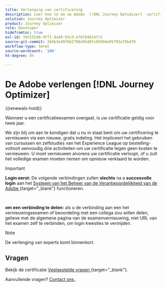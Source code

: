 ```yaml
---
title: Verlenging van certificering
description: Leer hoe te om uw Adobe  [!DNL Journey Optimizer]  certificatie te vernieuwen alvorens het verloopt.
solution: Journey Optimizer
product: Journey Optimizer
role: Developer
hidefromtoc: true
exl-id: 393255d0-dff1-4a49-93cd-e767b9b14fc5
source-git-commit: 264b3e497662788e95d87c6599de95793a75bd78
workflow-type: tm+mt
source-wordcount: '160'
ht-degree: 0%

---
```


# De Adobe verlengen [!DNL Journey Optimizer]

{{renewals-hold}}

Wanneer u een certificatieexamen overgaat, is uw certificatie geldig voor twee jaar.

We zijn blij om aan te kondigen dat u nu in staat bent om uw certificering te vernieuwen via een nieuwe, gratis indeling. Het impliceert het gebruiken van cursussen en zelfstudies van het Experience League op bestelling-voltooit eenvoudig drie activiteiten om uw certificatie tegen geen kosten te vernieuwen. U moet vernieuwen alvorens uw certificatie verloopt, of u zult het volledige examen moeten nemen om opnieuw verklaard te worden.

>[!IMPORTANT]
>
>**Login eerst:** De volgende verbindingen zullen **slechts** na a **succesvolle login** aan het [ Systeem van het Beheer van de Verantwoordelijkheid van de Adobe ](https://www.certmetrics.com/adobe) {target="_blank"} functioneren.
>
><br>
>
>**om een verbinding te delen:** als u de verbinding aan een het vernieuwingsexamen of beoordeling met een collega zou willen delen, gelieve met de algemene pagina van de examenvernieuwing, niet URL van het examen zelf te verbinden, om login kwesties te vermijden.

>[!NOTE]
>De verlenging van experts komt binnenkort.

## Vragen

Bekijk de certificatie [ Veelgestelde vragen ](https://experienceleague.adobe.com/docs/certification/certification/faq.html) {target="_blank"}.

Aanvullende vragen? [ Contact ons ](mailto:certif@adobe.com).

